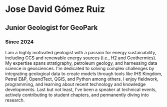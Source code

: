 # Jose David Gómez Ruiz
## Junior Geologist for GeoPark
### Since 2024
I am a highly motivated geologist with a passion for energy sustainability, including CCS and renewable energy sources (i.e., H2 and Geothermics). My expertise spans stratigraphy, petroleum geology, and harnessing data science in geosciences. I'm dedicated to solving complex challenges by integrating geological data to create models through tools like IHS Kingdom, Petrel E&P, OpendTect, QGIS, and Python among others. I enjoy fieldwork, programming, and learning about recent technology and knowledge developments. Last but not least, I've been a speaker at technical events, actively contributing to student chapters, and permanently diving into research.

